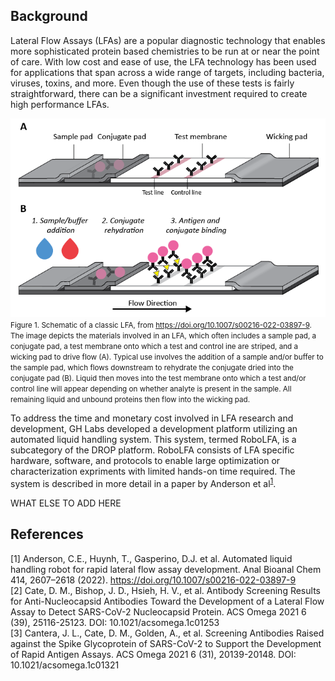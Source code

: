 ## Background

Lateral Flow Assays (LFAs) are a popular diagnostic technology that enables more sophisticated protein based chemistries to be run at or near the point of care. With low cost and ease of use, the LFA technology has been used for applications that span across a wide range of targets, including bacteria, viruses, toxins, and more. Even though the use of these tests is fairly straightforward, there can be a significant investment required to create high performance LFAs. 

![LFA Background](/images/Figure%201%20revision-01.png) <br>
<small>Figure 1. Schematic of a classic LFA, from https://doi.org/10.1007/s00216-022-03897-9. The image depicts the materials involved in an LFA, which often includes a sample pad, a conjugate pad, a test membrane onto which a test and control ine are striped, and a wicking pad to drive flow (A). Typical use involves the addition of a sample and/or buffer to the sample pad, which flows downstream to rehydrate the conjugate dried into the conjugate pad (B). Liquid then moves into the test membrane onto which a test and/or control line will appear depending on whether analyte is present in the sample. All remaining liquid and unbound proteins then flow into the wicking pad. </small>

To address the time and monetary cost involved in LFA research and development, GH Labs developed a development platform utilizing an automated liquid handling system. This system, termed RoboLFA, is a subcategory of the DROP platform. RoboLFA consists of LFA specific hardware, software, and protocols to enable large optimization or characterization expriments with limited hands-on time required. The system is described in more detail in a paper by Anderson et al<sup>[1](https://link.springer.com/article/10.1007/s00216-022-03897-9)</sup>. 

WHAT ELSE TO ADD HERE 

## References

[1] Anderson, C.E., Huynh, T., Gasperino, D.J. et al. Automated liquid handling robot for rapid lateral flow assay development. Anal Bioanal Chem 414, 2607–2618 (2022). https://doi.org/10.1007/s00216-022-03897-9 <br>
[2] Cate, D. M., Bishop, J. D., Hsieh, H. V., et al. Antibody Screening Results for Anti-Nucleocapsid Antibodies Toward the Development of a Lateral Flow Assay to Detect SARS-CoV-2 Nucleocapsid Protein. ACS Omega 2021 6 (39), 25116-25123. DOI: 10.1021/acsomega.1c01253 <br> 
[3] Cantera, J. L., Cate, D. M., Golden, A., et al. Screening Antibodies Raised against the Spike Glycoprotein of SARS-CoV-2 to Support the Development of Rapid Antigen Assays. ACS Omega 2021 6 (31), 20139-20148. DOI: 10.1021/acsomega.1c01321 <br>
